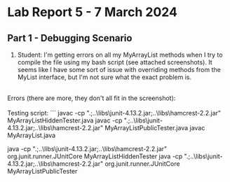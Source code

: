 # Lab Report 5 - 7 March 2024
## Part 1 - Debugging Scenario
1. Student: I'm getting errors on all my MyArrayList methods when I try to compile the file using my bash script (see attached screenshots). It seems like I have some sort of issue with overriding methods from the MyList interface, but I'm not sure what the exact problem is.
<br />
Errors (there are more, they don't all fit in the screenshot):
<br />

<br />
Testing script:
```
javac -cp ".;..\libs\junit-4.13.2.jar;..\libs\hamcrest-2.2.jar" MyArrayListHiddenTester.java
javac -cp ".;..\libs\junit-4.13.2.jar;..\libs\hamcrest-2.2.jar" MyArrayListPublicTester.java
javac MyArrayList.java

java -cp ".;..\libs\junit-4.13.2.jar;..\libs\hamcrest-2.2.jar" org.junit.runner.JUnitCore MyArrayListHiddenTester
java -cp ".;..\libs\junit-4.13.2.jar;..\libs\hamcrest-2.2.jar" org.junit.runner.JUnitCore MyArrayListPublicTester
```
